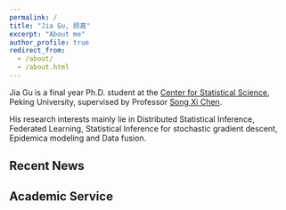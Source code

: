 ```yaml
---
permalink: /
title: "Jia Gu, 顾嘉"
excerpt: "About me"
author_profile: true
redirect_from: 
  - /about/
  - /about.html
---
```

Jia Gu is a final year Ph.D. student at the [Center for Statistical Science](https://www.stat-center.pku.edu.cn/), Peking University, supervised by Professor [Song Xi Chen](https://www.songxichen.com/).

His research interests mainly lie in Distributed Statistical Inference, Federated Learning, Statistical Inference for stochastic gradient descent, Epidemica modeling and Data fusion.

Recent News
------------------------


Academic Service
------------------------




